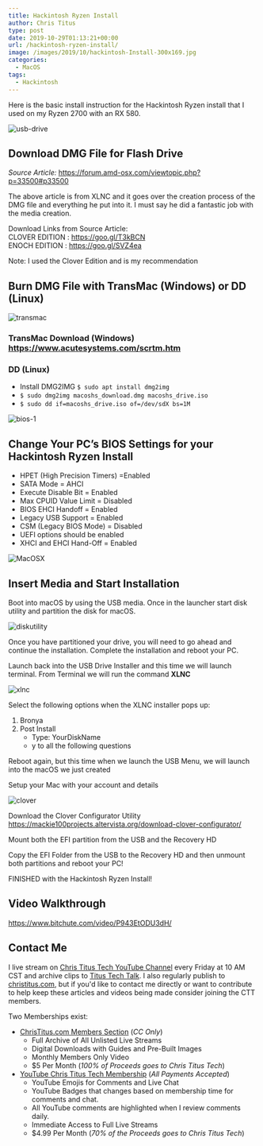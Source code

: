 ```yaml
---
title: Hackintosh Ryzen Install
author: Chris Titus
type: post
date: 2019-10-29T01:13:21+00:00
url: /hackintosh-ryzen-install/
image: /images/2019/10/hackintosh-Install-300x169.jpg
categories:
  - MacOS
tags:
  - Hackintosh
---
```

Here is the basic install instruction for the Hackintosh Ryzen install that I used on my Ryzen 2700 with an RX 580. <!--more-->

![usb-drive](/images/2019/10/usb-drive-300x230.png) 

## Download DMG File for Flash Drive

_Source Article:_ <https://forum.amd-osx.com/viewtopic.php?p=33500#p33500>

The above article is from XLNC and it goes over the creation process of the DMG file and everything he put into it. I must say he did a fantastic job with the media creation. 

Download Links from Source Article:  
CLOVER EDITION : <https://goo.gl/T3kBCN>   
ENOCH EDITION : <https://goo.gl/SVZ4ea>

Note: I used the Clover Edition and is my recommendation

## Burn DMG File with TransMac (Windows) or DD (Linux)

![transmac](/images/2019/10/transmac.jpeg) 

### TransMac Download (Windows) <https://www.acutesystems.com/scrtm.htm>

### DD (Linux)

  * Install DMG2IMG `$ sudo apt install dmg2img`
  * `$ sudo dmg2img macoshs_download.dmg macoshs_drive.iso`
  * `$ sudo dd if=macoshs_drive.iso of=/dev/sdX bs=1M`

![bios-1](/images/2019/10/bios-1.png) 

## Change Your PC&#8217;s BIOS Settings for your Hackintosh Ryzen Install

  * HPET (High Precision Timers) =Enabled
  * SATA Mode = AHCI
  * Execute Disable Bit = Enabled
  * Max CPUID Value Limit = Disabled
  * BIOS EHCI Handoff = Enabled
  * Legacy USB Support = Enabled
  * CSM (Legacy BIOS Mode) = Disabled
  * UEFI options should be enabled
  * XHCI and EHCI Hand-Off = Enabled 

![MacOSX](/images/2019/10/MacOSX-1-e1572309977936.png) 

## Insert Media and Start Installation

Boot into macOS by using the USB media. Once in the launcher start disk utility and partition the disk for macOS. 

![diskutility](/images/2019/10/diskutility.png) 

Once you have partitioned your drive, you will need to go ahead and continue the installation. Complete the installation and reboot your PC. 

Launch back into the USB Drive Installer and this time we will launch terminal. From Terminal we will run the command **XLNC**

![xlnc](/images/2019/10/xlnc.png) 

Select the following options when the XLNC installer pops up:

1. Bronya
2. Post Install
   * Type: YourDiskName
   * y to all the following questions

Reboot again, but this time when we launch the USB Menu, we will launch into the macOS we just created

Setup your Mac with your account and details

![clover](/images/2019/10/clover.png) 

Download the Clover Configurator Utility   
<https://mackie100projects.altervista.org/download-clover-configurator/>

Mount both the EFI partition from the USB and the Recovery HD

Copy the EFI Folder from the USB to the Recovery HD and then unmount both partitions and reboot your PC!

FINISHED with the Hackintosh Ryzen Install!

## Video Walkthrough
https://www.bitchute.com/video/P943EtODU3dH/

## Contact Me

I live stream on [Chris Titus Tech YouTube Channel][1] every Friday at 10 AM CST and archive clips to [Titus Tech Talk][2]. I also regularly publish to [christitus.com][3], but if you'd like to contact me directly or want to contribute to help keep these articles and videos being made consider joining the CTT members. 

Two Memberships exist:
- [ChrisTitus.com Members Section][4] (_CC Only_)
  - Full Archive of All Unlisted Live Streams
  - Digital Downloads with Guides and Pre-Built Images
  - Monthly Members Only Video
  - $5 Per Month (_100% of Proceeds goes to Chris Titus Tech_)
- [YouTube Chris Titus Tech Membership][5] (_All Payments Accepted_)
  - YouTube Emojis for Comments and Live Chat
  - YouTube Badges that changes based on membership time for comments and chat.
  - All YouTube comments are highlighted when I review comments daily. 
  - Immediate Access to Full Live Streams
  - $4.99 Per Month (_70% of the Proceeds goes to Chris Titus Tech_)

 [1]: https://www.youtube.com/c/ChrisTitusTech
 [2]: https://www.youtube.com/c/ChrisTitusTechStreams
 [3]: https://christitus.com/
 [4]: https://portal.christitus.com
 [5]: https://links.christitus.com/join